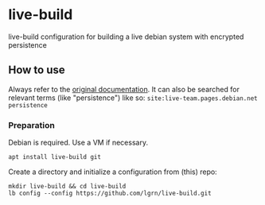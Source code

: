 # live-build
live-build configuration for building a live debian system with encrypted persistence

## How to use

Always refer to the [original
documentation](https://live-team.pages.debian.net/live-manual/html/live-manual/index.en.html).
It can also be searched for relevant terms (like "persistence") like so:
`site:live-team.pages.debian.net persistence`

### Preparation

Debian is required. Use a VM if necessary.

```
apt install live-build git
```

Create a directory and initialize a configuration from (this) repo:

```
mkdir live-build && cd live-build
lb config --config https://github.com/lgrn/live-build.git
```


